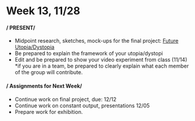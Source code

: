 # Week 13, 11/28 

#### / PRESENT/
* Midpoint research, sketches, mock-ups for the final project: [Future Utopia/Dystopia](future.md) 
* Be prepared to explain the framework of your utopia/dystopi
* Edit and be prepared to show your video experiment from class (11/14)
*if you are in a team, be prepared to clearly explain what each member of the group will contribute.

#### / Assignments for Next Week/
* Continue work on final project, due: 12/12
* Continue work on constant output, presentations 12/05
* Prepare work for exhibition. 

